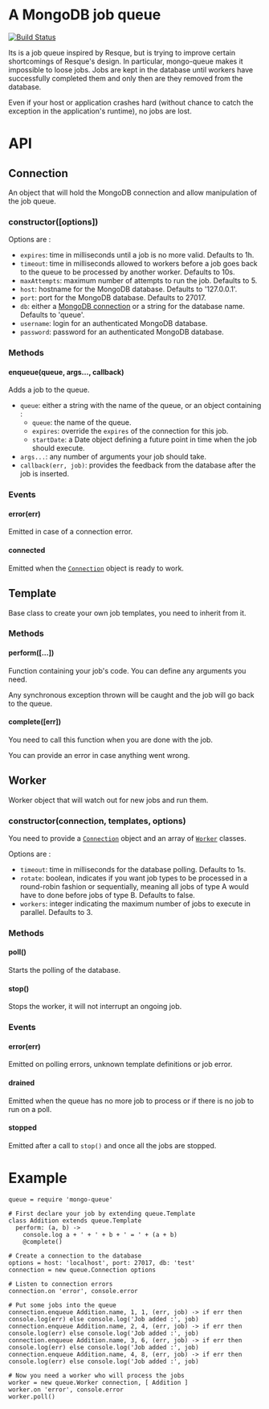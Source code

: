 # A MongoDB job queue

[![Build Status](https://secure.travis-ci.org/kof/node-mongo-queue.svg)](http://travis-ci.org/kof/node-mongo-queue)

Its is a job queue inspired by Resque, but is trying to improve certain
shortcomings of Resque's design. In particular, mongo-queue makes it impossible
to loose jobs. Jobs are kept in the database until workers have successfully
completed them and only then are they removed from the database.

Even if your host or application crashes hard (without chance to catch the
exception in the application's runtime), no jobs are lost.


# API

## Connection

An object that will hold the MongoDB connection and allow manipulation of the job queue.

### constructor([options])

Options are :

- `expires`: time in milliseconds until a job is no more valid. Defaults to 1h.
- `timeout`: time in milliseconds allowed to workers before a job goes back to the queue to be processed by another worker. Defaults to 10s.
- `maxAttempts`: maximum number of attempts to run the job. Defaults to 5.
- `host`: hostname for the MongoDB database. Defaults to '127.0.0.1'.
- `port`: port for the MongoDB database. Defaults to 27017.
- `db`: either a [MongoDB connection](http://mongodb.github.io/node-mongodb-native/1.4/api-generated/db.html) or a string for the database name. Defaults to 'queue'.
- `username`: login for an authenticated MongoDB database.
- `password`: password for an authenticated MongoDB database.

### Methods

#### enqueue(queue, args..., callback)

Adds a job to the queue.

- `queue`: either a string with the name of the queue, or an object containing :
  - `queue`: the name of the queue.
  - `expires`: override the `expires` of the connection for this job.
  - `startDate`: a Date object defining a future point in time when the job should execute.
- `args...`: any number of arguments your job should take.
- `callback(err, job)`: provides the feedback from the database after the job is inserted.

### Events

#### error(err)

Emitted in case of a connection error.

#### connected

Emitted when the [`Connection`](#connection) object is ready to work.

## Template

Base class to create your own job templates, you need to inherit from it.

### Methods

#### perform([...])

Function containing your job's code. You can define any arguments you need.

Any synchronous exception thrown will be caught and the job will go back to the queue.

#### complete([err])

You need to call this function when you are done with the job.

You can provide an error in case anything went wrong.

## Worker

Worker object that will watch out for new jobs and run them.

### constructor(connection, templates, options)

You need to provide a [`Connection`](#connection) object and an array of [`Worker`](#worker) classes.

Options are :

- `timeout`: time in milliseconds for the database polling. Defaults to 1s.
- `rotate`: boolean, indicates if you want job types to be processed in a round-robin fashion or sequentially, meaning all jobs of type A would have to done before jobs of type B. Defaults to false.
- `workers`: integer indicating the maximum number of jobs to execute in parallel. Defaults to 3.

### Methods

#### poll()

Starts the polling of the database.

#### stop()

Stops the worker, it will not interrupt an ongoing job.

### Events

#### error(err)

Emitted on polling errors, unknown template definitions or job error.

#### drained

Emitted when the queue has no more job to process or if there is no job to run on a poll.

#### stopped

Emitted after a call to `stop()` and once all the jobs are stopped.

# Example

    queue = require 'mongo-queue'

    # First declare your job by extending queue.Template
    class Addition extends queue.Template
      perform: (a, b) ->
        console.log a + ' + ' + b + ' = ' + (a + b)
        @complete()

    # Create a connection to the database
    options = host: 'localhost', port: 27017, db: 'test'
    connection = new queue.Connection options

    # Listen to connection errors
    connection.on 'error', console.error

    # Put some jobs into the queue
    connection.enqueue Addition.name, 1, 1, (err, job) -> if err then console.log(err) else console.log('Job added :', job)
    connection.enqueue Addition.name, 2, 4, (err, job) -> if err then console.log(err) else console.log('Job added :', job)
    connection.enqueue Addition.name, 3, 6, (err, job) -> if err then console.log(err) else console.log('Job added :', job)
    connection.enqueue Addition.name, 4, 8, (err, job) -> if err then console.log(err) else console.log('Job added :', job)

    # Now you need a worker who will process the jobs
    worker = new queue.Worker connection, [ Addition ]
    worker.on 'error', console.error
    worker.poll()
